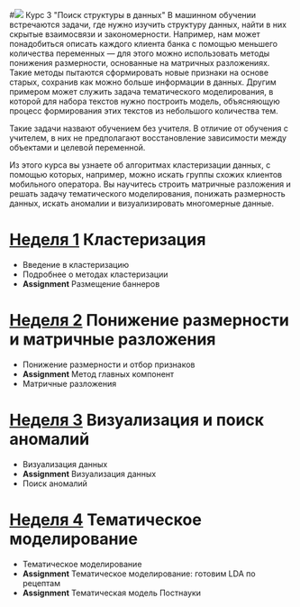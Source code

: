#![](logo.jpg) Курс 3 "Поиск структуры в данных"
В машинном обучении встречаются задачи, где нужно изучить структуру данных, найти в них скрытые взаимосвязи и закономерности. Например, нам может понадобиться описать каждого клиента банка с помощью меньшего количества переменных — для этого можно использовать методы понижения размерности, основанные на матричных разложениях. Такие методы пытаются сформировать новые признаки на основе старых, сохранив как можно больше информации в данных. Другим примером может служить задача тематического моделирования, в которой для набора текстов нужно построить модель, объясняющую процесс формирования этих текстов из небольшого количества тем.

Такие задачи назвают обучением без учителя. В отличие от обучения с учителем, в них не предполагают восстановление зависимости между объектами и целевой переменной. 

Из этого курса вы узнаете об алгоритмах кластеризации данных, с помощью которых, например, можно искать группы схожих клиентов мобильного оператора. Вы научитесь строить матричные разложения и решать задачу тематического моделирования, понижать размерность данных, искать аномалии и визуализировать многомерные данные.

# [Неделя 1](week_1.md) Кластеризация
 * Введение в кластеризацию
 * Подробнее о методах кластеризации
 * __Assignment__ Размещение баннеров
 
# [Heделя 2](week_2.md) Понижение размерности и матричные разложения
 * Понижение размерности и отбор признаков
 * __Assignment__ Метод главных компонент
 * Матричные разложения

# [Heделя 3](week_3.md) Визуализация и поиск аномалий
 * Визуализация данных
 * __Assignment__ Визуализация данных
 * Поиск аномалий

# [Heделя 4](week_4.md) Тематическое моделирование
 * Тематическое моделирование
 * __Assignment__ Тематическое моделирование: готовим LDA по рецептам
 * __Assignment__ Тематическая модель Постнауки
